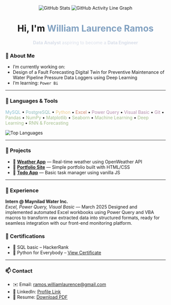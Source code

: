 <div align="center">
  <!-- GitHub Stats -->
<img src="https://github-readme-stats.vercel.app/api?username=yam-ghub&show_icons=true&theme=dracula" alt="GitHub Stats" />
<img src="https://github-readme-activity-graph.vercel.app/graph?username=yam-ghub&theme=github-dark&area=true&hide_border=true&custom_title=Contribution+Graph&line=90ee90&point=ffa07a&color=9feaf9" alt="GitHub Activity Line Graph" />
</div>

<h1 align="center"> Hi, I'm <span style="color:#81A1C1;">William Laurence Ramos</span></h1>

<p align="center" style="color:#D8DEE9;">
  <strong>Data Analyst</strong> aspiring to become a <strong>Data Engineer</strong>
</p>


### 🧠 About Me

-  I’m currently working on:
  - Design of a Fault Forecasting Digital Twin for Preventive Maintenance of Water Pipeline Pressure Data Loggers using Deep Learning
-  I’m learning: `Power Bi`

---

### 🔧 Languages & Tools
<span style="color:#88C0D0">MySQL</span> • <span style="color:#8FBCBB">PostgreSQL</span> • <span style="color:#EBCB8B">Python</span> • <span style="color:#D08770">Excel</span> • <span style="color:#B48EAD">Power Query</span> • <span style="color:#B48EAD">Visual Basic</span> • <span style="color:#B48EAD">Git</span> • <span style="color:#A3BE8C">Pandas</span> • <span style="color:#A3BE8C">NumPy</span> • <span style="color:#A3BE8C">Matplotlib</span> • <span style="color:#A3BE8C">Seaborn</span> • <span style="color:#A3BE8C">Machine Learning</span> • <span style="color:#A3BE8C">Deep Learning</span> • <span style="color:#A3BE8C">RNN & Forecasting</span>
  <!-- Top Languages -->
  <img src="https://github-readme-stats.vercel.app/api/top-langs/?username=yam-ghub&layout=compact&theme=dracula" alt="Top Languages" />

---

### 📁 Projects

- 🔹 [**Weather App**](https://github.com/yourusername/weather-app) — Real-time weather using OpenWeather API
- 🔹 [**Portfolio Site**](https://github.com/yourusername/portfolio) — Simple portfolio built with HTML/CSS
- 🔹 [**Todo App**](https://github.com/yourusername/todo-app) — Basic task manager using vanilla JS

---

### 🧳 Experience

**Intern @ Maynilad Water Inc.**  
*Excel, Power Query, Visual Basic* — March 2025
Designed and implemented automated Excel workbooks using Power Query and VBA macros to transform raw extracted data into structured formats, ready for seamless integration with our front-end monitoring platform.


### 📜 Certifications

- 🥇 SQL basic – HackerRank
- 🐍 Python for Everybody – [View Certificate](https://example.com/python)

---

### 📫 Contact

- ✉️ Email: ramos.williamlaurence@gmail.com 
- 💼 LinkedIn: [Profile Link](https://www.linkedin.com/in/yamramos/)
- 📄 Resume: [Download PDF](https://drive.google.com/file/d/1j1d05B0B-pR4-hYUExb9yLLRaNoJCE4O/view?usp=sharing)
